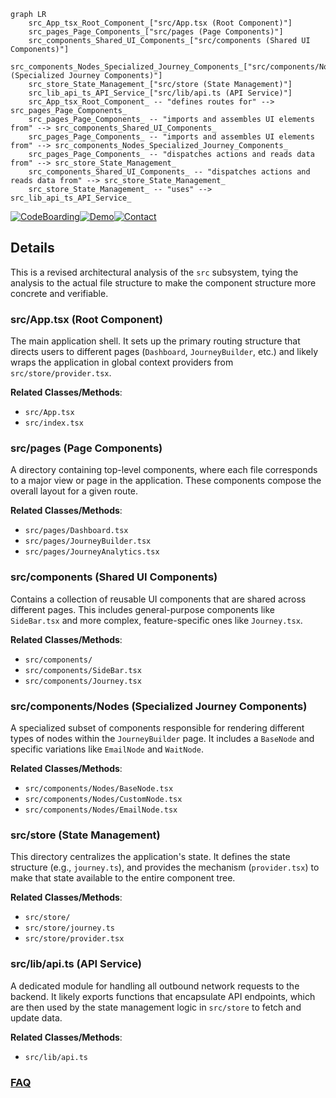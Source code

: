 ```mermaid
graph LR
    src_App_tsx_Root_Component_["src/App.tsx (Root Component)"]
    src_pages_Page_Components_["src/pages (Page Components)"]
    src_components_Shared_UI_Components_["src/components (Shared UI Components)"]
    src_components_Nodes_Specialized_Journey_Components_["src/components/Nodes (Specialized Journey Components)"]
    src_store_State_Management_["src/store (State Management)"]
    src_lib_api_ts_API_Service_["src/lib/api.ts (API Service)"]
    src_App_tsx_Root_Component_ -- "defines routes for" --> src_pages_Page_Components_
    src_pages_Page_Components_ -- "imports and assembles UI elements from" --> src_components_Shared_UI_Components_
    src_pages_Page_Components_ -- "imports and assembles UI elements from" --> src_components_Nodes_Specialized_Journey_Components_
    src_pages_Page_Components_ -- "dispatches actions and reads data from" --> src_store_State_Management_
    src_components_Shared_UI_Components_ -- "dispatches actions and reads data from" --> src_store_State_Management_
    src_store_State_Management_ -- "uses" --> src_lib_api_ts_API_Service_
```

[![CodeBoarding](https://img.shields.io/badge/Generated%20by-CodeBoarding-9cf?style=flat-square)](https://github.com/CodeBoarding/CodeBoarding)[![Demo](https://img.shields.io/badge/Try%20our-Demo-blue?style=flat-square)](https://www.codeboarding.org/demo)[![Contact](https://img.shields.io/badge/Contact%20us%20-%20contact@codeboarding.org-lightgrey?style=flat-square)](mailto:contact@codeboarding.org)

## Details

This is a revised architectural analysis of the `src` subsystem, tying the analysis to the actual file structure to make the component structure more concrete and verifiable.

### src/App.tsx (Root Component)
The main application shell. It sets up the primary routing structure that directs users to different pages (`Dashboard`, `JourneyBuilder`, etc.) and likely wraps the application in global context providers from `src/store/provider.tsx`.


**Related Classes/Methods**:

- `src/App.tsx`
- `src/index.tsx`


### src/pages (Page Components)
A directory containing top-level components, where each file corresponds to a major view or page in the application. These components compose the overall layout for a given route.


**Related Classes/Methods**:

- `src/pages/Dashboard.tsx`
- `src/pages/JourneyBuilder.tsx`
- `src/pages/JourneyAnalytics.tsx`


### src/components (Shared UI Components)
Contains a collection of reusable UI components that are shared across different pages. This includes general-purpose components like `SideBar.tsx` and more complex, feature-specific ones like `Journey.tsx`.


**Related Classes/Methods**:

- `src/components/`
- `src/components/SideBar.tsx`
- `src/components/Journey.tsx`


### src/components/Nodes (Specialized Journey Components)
A specialized subset of components responsible for rendering different types of nodes within the `JourneyBuilder` page. It includes a `BaseNode` and specific variations like `EmailNode` and `WaitNode`.


**Related Classes/Methods**:

- `src/components/Nodes/BaseNode.tsx`
- `src/components/Nodes/CustomNode.tsx`
- `src/components/Nodes/EmailNode.tsx`


### src/store (State Management)
This directory centralizes the application's state. It defines the state structure (e.g., `journey.ts`), and provides the mechanism (`provider.tsx`) to make that state available to the entire component tree.


**Related Classes/Methods**:

- `src/store/`
- `src/store/journey.ts`
- `src/store/provider.tsx`


### src/lib/api.ts (API Service)
A dedicated module for handling all outbound network requests to the backend. It likely exports functions that encapsulate API endpoints, which are then used by the state management logic in `src/store` to fetch and update data.


**Related Classes/Methods**:

- `src/lib/api.ts`




### [FAQ](https://github.com/CodeBoarding/GeneratedOnBoardings/tree/main?tab=readme-ov-file#faq)